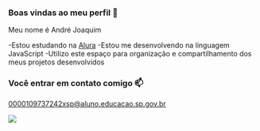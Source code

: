 ### Boas vindas ao meu perfil 🤫

Meu nome é André Joaquim

-Estou estudando na [Alura](https://www.alura.com.br)
-Estou me desenvolvendo na linguagem JavaScript
-Utilizo este espaço para organização e compartilhamento dos meus projetos desenvolvidos

### Você entrar em contato comigo 📫

0000109737242xsp@aluno.educacao.sp.gov.br

![](https://gifs.eco.br/wp-content/uploads/2022/08/gifs-de-burro-3.gif)

